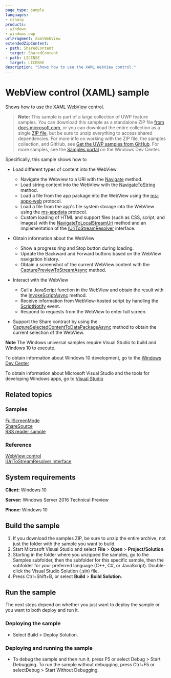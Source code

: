 ```yaml
---
page_type: sample
languages:
- csharp
products:
- windows
- windows-uwp
urlFragment: XamlWebView
extendedZipContent:
- path: SharedContent
  target: SharedContent
- path: LICENSE
  target: LICENSE
description: "Shows how to use the XAML WebView control."
---
```


<!---
  category: ControlsLayoutAndText
  samplefwlink: http://go.microsoft.com/fwlink/p/?LinkId=722922
--->

# WebView control (XAML) sample

Shows how to use the XAML [WebView](https://msdn.microsoft.com/library/windows/apps/windows.ui.xaml.controls.webview.aspx)
control.

> **Note:** This sample is part of a large collection of UWP feature samples. 
> You can download this sample as a standalone ZIP file
> [from docs.microsoft.com](https://docs.microsoft.com/samples/microsoft/windows-universal-samples/xamlwebview/),
> or you can download the entire collection as a single
> [ZIP file](https://github.com/Microsoft/Windows-universal-samples/archive/master.zip), but be 
> sure to unzip everything to access shared dependencies. For more info on working with the ZIP file, 
> the samples collection, and GitHub, see [Get the UWP samples from GitHub](https://aka.ms/ovu2uq). 
> For more samples, see the [Samples portal](https://aka.ms/winsamples) on the Windows Dev Center. 

Specifically, this sample shows how to

* Load different types of content into the WebView
  * Navigate the Webview to a URI with the
    [Navigate](https://msdn.microsoft.com/library/windows/apps/windows.ui.xaml.controls.webview.navigate.aspx)
    method.
  * Load string content into the WebView with the
    [NavigateToString](https://msdn.microsoft.com/library/windows/apps/windows.ui.xaml.controls.webview.navigatetostring.aspx)
    method.
  * Load a file from the app package into the WebView using the
    [ms-appx-web](https://technet.microsoft.com/scriptcenter/jj655406#ms_appx_web) protocol.
  * Load a file from the app's file system storage into the WebView using the
    [ms-appdata](https://technet.microsoft.com/scriptcenter/jj655406#ms_appdata) protocol.
  * Custom loading of HTML and support files (such as CSS, script, and images) with the
    [NavigateToLocalStreamUri](https://msdn.microsoft.com/library/windows/apps/windows.ui.xaml.controls.webview.navigatetolocalstreamuri.aspx)
    method
    and an implementation of the
    [IUriToStreamResolver](https://msdn.microsoft.com/library/windows/apps/windows.web.iuritostreamresolver.aspx)
    interface.

* Obtain information about the WebView
  * Show a progress ring and Stop button during loading.
  * Update the Backward and Forward buttons based on the WebView navigation history.
  * Obtain a screenshot of the current WebView content with the
    [CapturePreviewToStreamAsync](https://msdn.microsoft.com/library/windows/apps/windows.ui.xaml.controls.webview.capturepreviewtostreamasync.aspx)
    method.

* Interact with the WebView
  * Call a JavaScript function in the WebView and obtain the result
    with the
    [InvokeScriptAsync](https://msdn.microsoft.com/library/windows/apps/windows.ui.xaml.controls.webview.invokescriptasync.aspx)
    method.
  * Receive information from WebView-hosted script by handling the
    [ScriptNotify](https://msdn.microsoft.com/library/windows/apps/windows.ui.xaml.controls.webview.scriptnotify.aspx)
    event.
  * Respond to requests from the WebView to enter full screen.

* Support the Share contract by using the
  [CaptureSelectedContentToDataPackageAsync](https://msdn.microsoft.com/library/windows/apps/windows.ui.xaml.controls.webview.captureselectedcontenttodatapackageasync.aspx)
  method to obtain the current selection of the WebView.

**Note** The Windows universal samples require Visual Studio to build and Windows 10 to execute.

To obtain information about Windows 10 development, go to the [Windows Dev Center](http://go.microsoft.com/fwlink/?LinkID=532421)

To obtain information about Microsoft Visual Studio and the tools for developing Windows apps, go to [Visual Studio](http://go.microsoft.com/fwlink/?LinkID=532422)

## Related topics

### Samples

[FullScreenMode](../FullScreenMode)  
[ShareSource](../ShareSource)  
[RSS reader sample](https://github.com/Microsoft/Windows-appsample-rssreader)  

### Reference

[WebView control](https://msdn.microsoft.com/library/windows/apps/windows.ui.xaml.controls.webview.aspx)  
[IUriToStreamResolver interface](https://msdn.microsoft.com/library/windows/apps/windows.web.iuritostreamresolver.aspx)  

## System requirements

**Client:** Windows 10 

**Server:** Windows Server 2016 Technical Preview

**Phone:** Windows 10 

## Build the sample

1. If you download the samples ZIP, be sure to unzip the entire archive, not just the folder with the sample you want to build. 
2. Start Microsoft Visual Studio and select **File** \> **Open** \> **Project/Solution**.
3. Starting in the folder where you unzipped the samples, go to the Samples subfolder, then the subfolder for this specific sample, then the subfolder for your preferred language (C++, C#, or JavaScript). Double-click the Visual Studio Solution (.sln) file.
4. Press Ctrl+Shift+B, or select **Build** \> **Build Solution**.

## Run the sample

The next steps depend on whether you just want to deploy the sample or you want to both deploy and run it.

### Deploying the sample

- Select Build > Deploy Solution. 

### Deploying and running the sample

- To debug the sample and then run it, press F5 or select Debug >  Start Debugging. To run the sample without debugging, press Ctrl+F5 or selectDebug > Start Without Debugging. 
